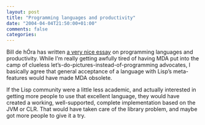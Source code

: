 ```yaml
---
layout: post
title: "Programming languages and productivity"
date: "2004-04-04T21:50:00+01:00"
comments: false
categories: 
---
```


<p>Bill de h&#211;ra has written <a href="http://www.dehora.net/journal/archives/000423.html">a very nice essay</a> on programming languages and productivity. While I&#8217;m really getting awfully tired of having MDA put into the camp of clueless let&#8217;s-do-pictures-instead-of-programming advocates, I basically agree that general acceptance of a language with Lisp&#8217;s meta-features would have made MDA obsolete. </p>

<p>If the Lisp community were a little less academic, and actually interested in getting more people to use that excellent language, they would have created a working, well-supported, complete implementation based on the JVM or CLR. That would have taken care of the library problem, and maybe got more people to give it a try.</p>


